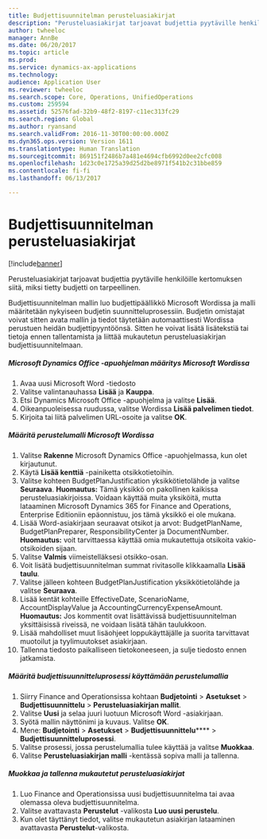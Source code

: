 ```yaml
---
title: Budjettisuunnitelman perusteluasiakirjat
description: "Perusteluasiakirjat tarjoavat budjettia pyytäville henkilöille kertomuksen siitä, miksi tietty budjetti on tarpeellinen."
author: twheeloc
manager: AnnBe
ms.date: 06/20/2017
ms.topic: article
ms.prod: 
ms.service: dynamics-ax-applications
ms.technology: 
audience: Application User
ms.reviewer: twheeloc
ms.search.scope: Core, Operations, UnifiedOperations
ms.custom: 259594
ms.assetid: 52576fad-32b9-48f2-8197-c11ec313fc29
ms.search.region: Global
ms.author: ryansand
ms.search.validFrom: 2016-11-30T00:00:00.000Z
ms.dyn365.ops.version: Version 1611
ms.translationtype: Human Translation
ms.sourcegitcommit: 869151f2486b7a481e4694cfb6992d0ee2cfc008
ms.openlocfilehash: 1d23c0e1725a39d25d2be8971f541b2c31bbe859
ms.contentlocale: fi-fi
ms.lasthandoff: 06/13/2017

---
```


# <a name="budget-planning-justification-documents"></a>Budjettisuunnitelman perusteluasiakirjat

[!include[banner](../includes/banner.md)]


Perusteluasiakirjat tarjoavat budjettia pyytäville henkilöille kertomuksen siitä, miksi tietty budjetti on tarpeellinen. 

Budjettisuunnitelman mallin luo budjettipäällikkö Microsoft Wordissa ja malli määritetään nykyiseen budjetin suunnitteluprosessiin. Budjetin omistajat voivat sitten avata mallin ja tiedot täytetään automaattisesti Wordissa perustuen heidän budjettipyyntöönsä. Sitten he voivat lisätä lisätekstiä tai tietoja ennen tallentamista ja liittää mukautetun perusteluasiakirjan budjettisuunnitelmaan.

##### <a name="set-up-microsoft-dynamics-office-add-in-for-microsoft-word"></a>Microsoft Dynamics Office -apuohjelman määritys Microsoft Wordissa

1.  Avaa uusi Microsoft Word -tiedosto
2.  Valitse valintanauhassa **Lisää** ja **Kauppa**.
3.  Etsi Dynamics Microsoft Office -apuohjelma ja valitse **Lisää**.
4.  Oikeanpuoleisessa ruudussa, valitse Wordissa **Lisää palvelimen tiedot**.
5.  Kirjoita tai liitä palvelimen URL-osoite ja valitse **OK**.

##### <a name="define-the-justification-template-in-microsoft-word"></a>Määritä perustelumalli Microsoft Wordissa

1.  Valitse **Rakenne** Microsoft Dynamics Office -apuohjelmassa, kun olet kirjautunut.
2.  Käytä **Lisää kenttiä** -painiketta otsikkotietoihin.
3.  Valitse kohteen BudgetPlanJustification yksikkötietolähde ja valitse **Seuraava**. **Huomautus:** Tämä yksikkö on pakollinen kaikissa perusteluasiakirjoissa. Voidaan käyttää muita yksiköitä, mutta lataaminen Microsoft Dynamics 365 for Finance and Operations, Enterprise Editioniin epäonnistuu, jos tämä yksikkö ei ole mukana.
4.  Lisää Word-asiakirjaan seuraavat otsikot ja arvot: BudgetPlanName, BudgetPlanPreparer, ResponsibilityCenter ja DocumentNumber. **Huomautus:** voit tarvittaessa käyttää omia mukautettuja otsikoita vakio-otsikoiden sijaan.
5.  Valitse **Valmis** viimeistelläksesi otsikko-osan.
6.  Voit lisätä budjettisuunnitelman summat rivitasolle klikkaamalla **Lisää taulu**.
7.  Valitse jälleen kohteen BudgetPlanJustification yksikkötietolähde ja valitse **Seuraava**.
8.  Lisää kentät kohteille EffectiveDate, ScenarioName, AccountDisplayValue ja AccountingCurrencyExpenseAmount. **Huomautus:** Jos kommentit ovat lisättävissä budjettisuunnitelman yksittäisissä riveissä, ne voidaan lisätä tähän taulukkoon.
9.  Lisää mahdolliset muut lisäohjeet loppukäyttäjälle ja suorita tarvittavat muotoilut ja tyylimuutokset asiakirjaan.
10. Tallenna tiedosto paikalliseen tietokoneeseen, ja sulje tiedosto ennen jatkamista.

##### <a name="set-up-the-budget-planning-process-to-use-the-justification-template"></a>Määritä budjettisuunnitteluprosessi käyttämään perustelumallia

1.  Siirry Finance and Operationsissa kohtaan **Budjetointi** &gt; **Asetukset** &gt; **Budjettisuunnittelu** &gt; **Perusteluasiakirjan mallit**.
2.  Valitse **Uusi** ja selaa juuri luotuun Microsoft Word -asiakirjaan.
3.  Syötä mallin näyttönimi ja kuvaus. Valitse **OK**.
4.  Mene: **Budjetointi** &gt; **Asetukset** &gt; **Budjettisuunnittelu****** &gt; **Budjettisuunnitteluprosessi**.
5.  Valitse prosessi, jossa perustelumallia tulee käyttää ja valitse **Muokkaa**.
6.  Valitse **Perusteluasiakirjan malli** -kentässä sopiva malli ja tallenna.

##### <a name="edit-and-save-personalized-justification-documents"></a>Muokkaa ja tallenna mukautetut perusteluasiakirjat

1.  Luo Finance and Operationsissa uusi budjettisuunnitelma tai avaa olemassa oleva budjettisuunnitelma.
2.  Valitse avattavasta **Perustelut** -valikosta **Luo uusi perustelu**.
3.  Kun olet täyttänyt tiedot, valitse mukautetun asiakirjan lataaminen avattavasta **Perustelut**-valikosta.





